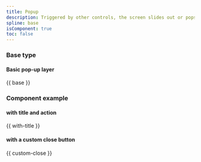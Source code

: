 ```yaml
---
title: Popup
description: Triggered by other controls, the screen slides out or pops up a custom content area.
spline: base
isComponent: true
toc: false
---
```


### Base type

#### Basic pop-up layer

{{ base }}

### Component example

#### with title and action

{{ with-title }}

#### with a custom close button

{{ custom-close }}